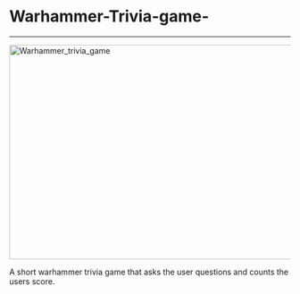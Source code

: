 # Warhammer-Trivia-game-
-------------------------------

<img width="688" height="384" alt="Warhammer_trivia_game" src="https://github.com/user-attachments/assets/31c4baac-be5f-45a4-bfee-3339a2332668" />

A short warhammer trivia game that asks the user questions and counts the users score.


